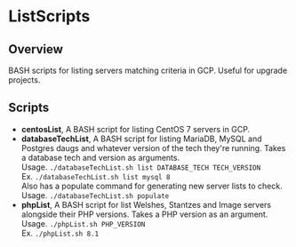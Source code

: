 # ListScripts

## Overview
BASH scripts for listing servers matching criteria in GCP. Useful for upgrade projects.

## Scripts
* **centosList**, A BASH script for listing CentOS 7 servers in GCP.
* **databaseTechList**, A BASH script for listing MariaDB, MySQL and Postgres daugs and whatever version of the tech they're running. Takes a database tech and version as arguments. <br>
  Usage. `./databaseTechList.sh list DATABASE_TECH TECH_VERSION` <br>
  Ex. `./databaseTechList.sh list mysql 8` <br>
  Also has a populate command for generating new server lists to check. <br>
  Usage. `./databaseTechList.sh populate` <br>
* **phpList**, A BASH script for list Welshes, Stantzes and Image servers alongside their PHP versions. Takes a PHP version as an argument. <br>
  Usage. `./phpList.sh PHP_VERSION` <br>
  Ex. `./phpList.sh 8.1` <br>
